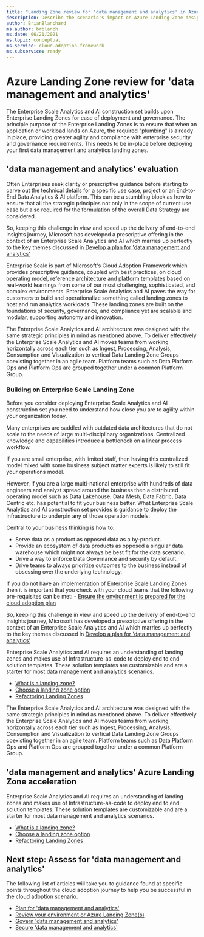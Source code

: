 ```yaml
---
title: "Landing Zone review for 'data management and analytics' in Azure"
description: Describe the scenario's impact on Azure Landing Zone design
author: BrianBlanchard
ms.author: brblanch
ms.date: 06/21/2021
ms.topic: conceptual
ms.service: cloud-adoption-framework
ms.subservice: ready
---
```


# Azure Landing Zone review for 'data management and analytics'

The Enterprise Scale Analytics and AI construction set builds upon Enterprise Landing Zones for ease of deployment and governance. The principle purpose of the Enterprise Landing Zones is to ensure that when an application or workload lands on Azure, the required "plumbing" is already in place, providing greater agility and compliance with enterprise security and governance requirements. This needs to be in-place before deploying your first data management and analytics landing zones.

## 'data management and analytics' evaluation

Often Enterprises seek clarity or prescriptive guidance before starting to carve out the technical details for a specific use case, project or an End-to-End Data Analytics & AI platform. This can be a stumbling block as how to ensure that all the strategic principles not only in the scope of current use case but also required for the formulation of the overall Data Strategy are considered.

So, keeping this challenge in view and speed up the delivery of end-to-end insights journey, Microsoft has developed a prescriptive offering in the context of an Enterprise Scale Analytics and AI which marries up perfectly to the key themes discussed in [Develop a plan for 'data management and analytics'](plan.md)

Enterprise Scale is part of Microsoft's Cloud Adoption Framework which provides prescriptive guidance, coupled with best practices, on cloud operating model, reference architecture and platform templates based on real-world learnings from some of our most challenging, sophisticated, and complex environments. Enterprise Scale Analytics and AI paves the way for customers to build and operationalize something called landing zones to host and run analytics workloads. These landing zones are built on the foundations of security, governance, and compliance yet are scalable and modular, supporting autonomy and innovation.

The Enterprise Scale Analytics and AI architecture was designed with the same strategic principles in mind as mentioned above. To deliver effectively the Enterprise Scale Analytics and AI moves teams from working horizontally across each tier such as Ingest, Processing, Analysis, Consumption and Visualization to vertical Data Landing Zone Groups coexisting together in an agile team. Platform teams such as Data Platform Ops and Platform Ops are grouped together under a common Platform Group.

### Building on Enterprise Scale Landing Zone

Before you consider deploying Enterprise Scale Analytics and AI construction set you need to understand how close you are to agility within your organization today.

Many enterprises are saddled with outdated data architectures that do not scale to the needs of large multi-disciplinary organizations. Centralized knowledge and capabilities introduce a bottleneck on a linear process workflow.

If you are small enterprise, with limited staff, then having this centralized model mixed with some business subject matter experts is likely to still fit your operations model.

However, if you are a large multi-national enterprise with hundreds of data engineers and analyst spread around the business then a distributed operating model such as Data Lakehouse, Data Mesh, Data Fabric, Data Centric etc. has potential to fit your business better. What Enterprise Scale Analytics and AI construction set provides is guidance to deploy the infrastructure to underpin any of those operation models.

Central to your business thinking is how to:

- Serve data as a product as opposed data as a by-product.
- Provide an ecosystem of data products as opposed a singular data warehouse which might not always be best fit for the data scenario.
- Drive a way to enforce Data Governance and security by default.
- Drive teams to always prioritize outcomes to the business instead of obsessing over the underlying technology.

If you do not have an implementation of Enterprise Scale Landing Zones then it is important that you check with your cloud teams that the following pre-requisites can be met: - [Ensure the environment is prepared for the cloud adoption plan](/azure/cloud-adoption-framework/ready/)

So, keeping this challenge in view and speed up the delivery of end-to-end insights journey, Microsoft has developed a prescriptive offering in the context of an Enterprise Scale Analytics and AI which marries up perfectly to the key themes discussed in [Develop a plan for 'data management and analytics'](plan.md)

Enterprise Scale Analytics and AI requires an understanding of landing zones and makes use of Infrastructure-as-code to deploy end to end solution templates. These solution templates are customizable and are a starter for most data management and analytics scenarios.

- [What is a landing zone?](/azure/cloud-adoption-framework/ready/landing-zone/)
- [Choose a landing zone option](/azure/cloud-adoption-framework/ready/landing-zone/choose-landing-zone-option)
- [Refactoring Landing Zones](/azure/cloud-adoption-framework/ready/landing-zone/refactor)

The Enterprise Scale Analytics and AI architecture was designed with the same strategic principles in mind as mentioned above. To deliver effectively the Enterprise Scale Analytics and AI moves teams from working horizontally across each tier such as Ingest, Processing, Analysis, Consumption and Visualization to vertical Data Landing Zone Groups coexisting together in an agile team. Platform teams such as Data Platform Ops and Platform Ops are grouped together under a common Platform Group.

## 'data management and analytics' Azure Landing Zone acceleration

Enterprise Scale Analytics and AI requires an understanding of landing zones and makes use of Infrastructure-as-code to deploy end to end solution templates. These solution templates are customizable and are a starter for most data management and analytics scenarios.

- [What is a landing zone?](/azure/cloud-adoption-framework/ready/landing-zone/)
- [Choose a landing zone option](/azure/cloud-adoption-framework/ready/landing-zone/choose-landing-zone-option)
- [Refactoring Landing Zones](/azure/cloud-adoption-framework/ready/landing-zone/refactor)

## Next step: Assess for 'data management and analytics'

The following list of articles will take you to guidance found at specific points throughout the cloud adoption journey to help you be successful in the cloud adoption scenario.

- [Plan for 'data management and analytics'](plan.md)
- [Review your environment or Azure Landing Zone(s)](ready.md)
- [Govern 'data management and analytics'](govern.md)
- [Secure 'data management and analytics'](secure.md)
